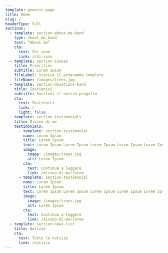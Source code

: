 ```yaml
---
template: generic-page
title: Home
slug: /
headerType: Full
sections:
  - template: section-about-me-band
    type: about_me_band
    text: “About me”
    cta:
      text: Chi sono
      link: /chi-sono
  - template: section-issues
    title: Priorities
    subtitle: Lorem Ipsum
    fileLabel: Scarica il programma completo
    fileName: /images/trees.jpg
  - template: section-donations-band
    title: Sostienici
    subtitle: Sostieni il nostro progetto
    cta:
      text: Sostienici
      link: /
      light: false
  - template: section-testimonials
    title: Dicono di me
    testimonials:
      - template: section-testimonial
        name: Lorem Ipsum
        title: Lorem Ipsum
        text: Lorem Ipsum Lorem Ipsum Lorem Ipsum Lorem Ipsum Lorem Ipsum
        image:
          image: /images/trees.jpg
          alt: Lorem Ipsum
        cta:
          text: Continua a leggere
          link: /dicono-di-me/lorem
      - template: section-testimonial
        name: Lorem Ipsum
        title: Lorem Ipsum
        text: Lorem Ipsum Lorem Ipsum Lorem Ipsum Lorem Ipsum Lorem Ipsum
        image:
          image: /images/trees.jpg
          alt: Lorem Ipsum
        cta:
          text: Continua a leggere
          link: /dicono-di-me/lorem
  - template: section-news-list
    title: Notizie
    cta:
      text: Tutte le notizie
      link: /notizie
---
```

